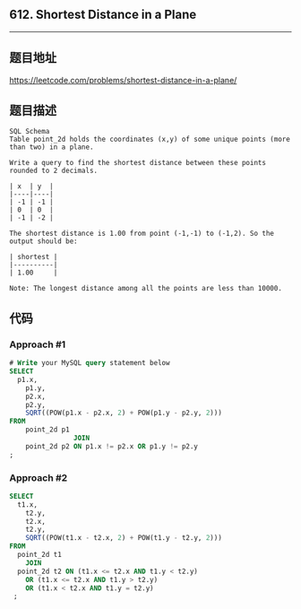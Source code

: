 ## 612. Shortest Distance in a Plane

----
## 题目地址

https://leetcode.com/problems/shortest-distance-in-a-plane/

## 题目描述
```
SQL Schema
Table point_2d holds the coordinates (x,y) of some unique points (more than two) in a plane.
 
Write a query to find the shortest distance between these points rounded to 2 decimals.
 
| x  | y  |
|----|----|
| -1 | -1 |
| 0  | 0  |
| -1 | -2 |
 
The shortest distance is 1.00 from point (-1,-1) to (-1,2). So the output should be:
 
| shortest |
|----------|
| 1.00     |
 
Note: The longest distance among all the points are less than 10000.
```

## 代码

### Approach #1 

```sql
# Write your MySQL query statement below
SELECT
  p1.x,
	p1.y,
	p2.x,
	p2.y,
	SQRT((POW(p1.x - p2.x, 2) + POW(p1.y - p2.y, 2)))
FROM
    point_2d p1
				JOIN
    point_2d p2 ON p1.x != p2.x OR p1.y != p2.y
;
```

### Approach #2

```sql
SELECT
  t1.x,
	t2.y,
	t2.x,
	t2.y,
	SQRT((POW(t1.x - t2.x, 2) + POW(t1.y - t2.y, 2)))
FROM
  point_2d t1
    JOIN
  point_2d t2 ON (t1.x <= t2.x AND t1.y < t2.y)
    OR (t1.x <= t2.x AND t1.y > t2.y)
    OR (t1.x < t2.x AND t1.y = t2.y)
 ;
```















